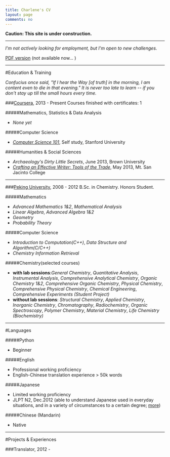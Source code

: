 ```yaml
---
title: Charlene's CV
layout: page
comments: no
---
```


**Caution: This site is under construction.**

---
*I'm not actively looking for employment, but I'm open to new challenges.*

[PDF version](/about/Charlene-CV.pdf) (not available now... )

---

#Education & Training <a id="education"></a>
   
*Confucius once said, "If I hear the Way [of truth] in the morning, I am content even to die in that evening." 
It is never too late to learn -- if you don't stay up till the small hours every time.* 

###[Coursera](http://www.coursera.org), 2013 - Present
Courses finished with certificates: 1

#####Mathematics, Statistics & Data Analysis
- *None yet*

#####Computer Science
- [*Computer Science 101*](https://www.coursera.org/course/cs101), Self study, Stanford University

#####Humanities & Social Sciences
- *Archaeology's Dirty Little Secrets*, June 2013, Brown University
- [*Crafting an Effective Writer: Tools of the Trade*](https://www.coursera.org/course/basicwriting), May 2013, Mt. San Jacinto College

---

###[Peking University](http://english.pku.edu.cn/), 2008 - 2012
B.Sc. in Chemistry. Honors Student.

#####Mathematics

- *Advanced Mathematics 1&2*, *Mathematical Analysis* 
- *Linear Algebra*, *Advanced Algebra 1&2*
- *Geometry*
- *Probability Theory*

#####Computer Science 
- *Introduction to Computation(C++)*, *Data Structure and Algorithm(C/C++)*
- *Chemistry Information Retrieval*

#####Chemistry(selected courses)
- **with lab sessions**:*General Chemistry*, *Quantitative Analysis*, *Instrumental Analysis*, *Comprehensive Analytical Chemistry*, *Organic Chemistry 1&2*, *Comprehensive Organic Chemistry*, *Physical Chemistry*, *Comprehensive Physical Chemistry*, *Chemical Engineering*, *Comprehensive Experiments (Student Project)*
- **without lab sessions**: *Structural Chemistry*, *Applied Chemistry*, *Inorganic Chemistry*, *Chromatography*, *Radiochemistry*, *Organic Spectroscopy*, *Polymer Chemistry*, *Material Chemistry*, *Life Chemistry (Biochemistry)*       

---
#Languages

#####Python
- Beginner

#####English
- Professional working proficiency
- English-Chinese translation experience > 50k words

#####Japanese
- Limited working proficiency
- JLPT N2, Dec.2012 (able to understand Japanese used in everyday situations, and in a variety of circumstances to a certain degree; [more](http://www.jlpt.jp/e/about/levelsummary.html))

#####Chinese (Mandarin)
- Native


---

#Projects & Experiences

###Translator, 2012 - 


